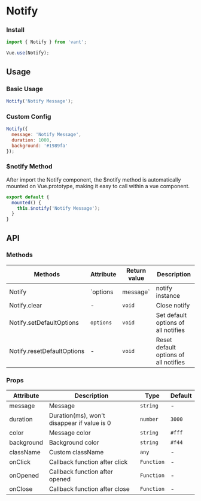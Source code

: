 # Notify

### Install

``` javascript
import { Notify } from 'vant';

Vue.use(Notify);
```

## Usage

### Basic Usage

```js
Notify('Notify Message');
```

### Custom Config

```js
Notify({
  message: 'Notify Message',
  duration: 1000,
  background: '#1989fa'
});
```

### $notify Method

After import the Notify component, the $notify method is automatically mounted on Vue.prototype, making it easy to call within a vue component.

```js
export default {
  mounted() {
    this.$notify('Notify Message');
  }
}
```

## API

### Methods

| Methods | Attribute | Return value | Description |
|------|------|------|------|
| Notify | `options | message` | notify instance | Show notify |
| Notify.clear | - | `void` | Close notify |
| Notify.setDefaultOptions | `options` | `void` | Set default options of all notifies |
| Notify.resetDefaultOptions | - | `void` | Reset default options of all notifies |

### Props

| Attribute | Description | Type | Default |
|------|------|------|------|
| message | Message | `string` | - |
| duration | Duration(ms), won't disappear if value is 0 | `number` | `3000` |
| color | Message color | `string` | `#fff` | |
| background | Background color | `string` | `#f44` |
| className | Custom className | `any` | - |
| onClick | Callback function after click | `Function` | - |
| onOpened | Callback function after opened | `Function` | - |
| onClose | Callback function after close | `Function` | - |
